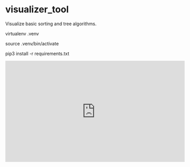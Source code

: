 # visualizer_tool
Visualize basic sorting and tree algorithms.


virtualenv .venv

source .venv/bin/activate

pip3 install -r requirements.txt

<iframe width="560" height="315" src="https://www.youtube.com/embed/oylDJ475vMg" frameborder="0" allow="accelerometer; autoplay; clipboard-write; encrypted-media; gyroscope; picture-in-picture" allowfullscreen></iframe>
